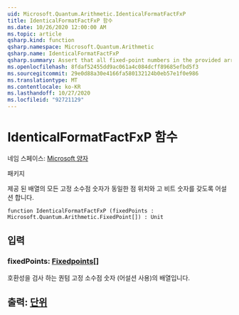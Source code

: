 ```yaml
---
uid: Microsoft.Quantum.Arithmetic.IdenticalFormatFactFxP
title: IdenticalFormatFactFxP 함수
ms.date: 10/26/2020 12:00:00 AM
ms.topic: article
qsharp.kind: function
qsharp.namespace: Microsoft.Quantum.Arithmetic
qsharp.name: IdenticalFormatFactFxP
qsharp.summary: Assert that all fixed-point numbers in the provided array have identical point positions and qubit numbers.
ms.openlocfilehash: 8fdaf52455dd9ac061a4c084dcff89685efbd5f3
ms.sourcegitcommit: 29e0d88a30e4166fa580132124b0eb57e1f0e986
ms.translationtype: MT
ms.contentlocale: ko-KR
ms.lasthandoff: 10/27/2020
ms.locfileid: "92721129"
---
```

# <a name="identicalformatfactfxp-function"></a>IdenticalFormatFactFxP 함수

네임 스페이스: [Microsoft 양자](xref:Microsoft.Quantum.Arithmetic)

패키지 [](https://nuget.org/packages/)


제공 된 배열의 모든 고정 소수점 숫자가 동일한 점 위치와 고 비트 숫자를 갖도록 어설션 합니다.

```qsharp
function IdenticalFormatFactFxP (fixedPoints : Microsoft.Quantum.Arithmetic.FixedPoint[]) : Unit
```


## <a name="input"></a>입력

### <a name="fixedpoints--fixedpoint"></a>fixedPoints: [Fixedpoints](xref:Microsoft.Quantum.Arithmetic.FixedPoint)[]

호환성을 검사 하는 퀀텀 고정 소수점 숫자 (어설션 사용)의 배열입니다.



## <a name="output--unit"></a>출력: [단위](xref:microsoft.quantum.lang-ref.unit)

